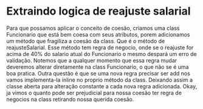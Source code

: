 # Extraindo logica de reajuste salarial

Para que possamos aplicar o conceito de coesão, criamos uma class Funcionario que está bem coesa com seus
atributos, porem adicionamos um método que fragiliza a coesão da class. Que é o método de reajusteSalarial. Esse
método tem regra de negocio, onde se o reajuste for acima de 40% do salario atual do Funcionario o mesmo despará 
um erro de validação. Notemos que a qualquer momento que essa regra mudar deveremos alterar diretamente na class
Funcionario, o que não se é uma boa pratica. Outra questão é que se uma nova regra precisar ser add nos vamos
implementa-la inline no proprio método da class. Deixando assim a classe aberta para alteração constante a cada
nova regra adicionada. 
Okay, ja vimos o quanto pode ser prejudicial para nossa coesão ter regra de negocios na class retirando nossa
querida coesão.

